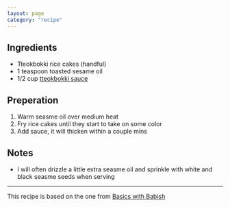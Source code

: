```yaml
---
layout: page
category: "recipe"
---
```


## Ingredients
- Tteokbokki rice cakes (handful)
- 1 teaspoon toasted sesame oil 
- 1/2 cup [tteokbokki sauce](/tteokbokki-sauce)

## Preperation
1. Warm seasme oil over medium heat
1. Fry rice cakes until they start to take on some color
1. Add sauce, it will thicken within a couple mins

## Notes
- I will often drizzle a little extra seasme oil and sprinkle with white and black seasme seeds when serving

---
This recipe is based on the one from [Basics with Babish](https://basicswithbabish.co/basicsepisodes/korean-rice-cakes)